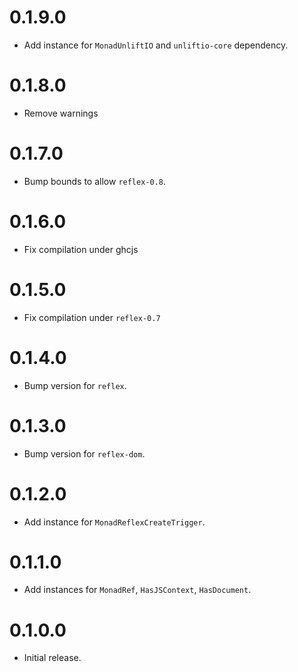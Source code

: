 0.1.9.0
=======

* Add instance for `MonadUnliftIO` and `unliftio-core` dependency.

0.1.8.0
=======

* Remove warnings

0.1.7.0
=======

* Bump bounds to allow `reflex-0.8`.

0.1.6.0
=======

* Fix compilation under ghcjs

0.1.5.0
=======

* Fix compilation under `reflex-0.7`

0.1.4.0
=======

* Bump version for `reflex`.

0.1.3.0
=======

* Bump version for `reflex-dom`.

0.1.2.0
=======

* Add instance for `MonadReflexCreateTrigger`.

0.1.1.0
=======

* Add instances for `MonadRef`, `HasJSContext`, `HasDocument`.

0.1.0.0
=======

* Initial release.
